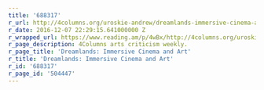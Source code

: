 ```yaml
---
title: '688317'
r_url: http://4columns.org/uroskie-andrew/dreamlands-immersive-cinema-and-art
r_date: 2016-12-07 22:29:15.641000000 Z
r_wrapped_url: https://www.reading.am/p/4wBx/http://4columns.org/uroskie-andrew/dreamlands-immersive-cinema-and-art
r_page_description: 4Columns arts criticism weekly.
r_page_title: 'Dreamlands: Immersive Cinema and Art'
r_title: 'Dreamlands: Immersive Cinema and Art'
r_id: '688317'
r_page_id: '504447'
---
```


